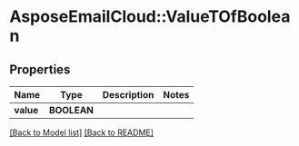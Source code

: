 # AsposeEmailCloud::ValueTOfBoolean
## Properties
Name | Type | Description | Notes
------------ | ------------- | ------------- | -------------
**value** | **BOOLEAN** |  | 



[[Back to Model list]](Models.md) [[Back to README]](README.md)


